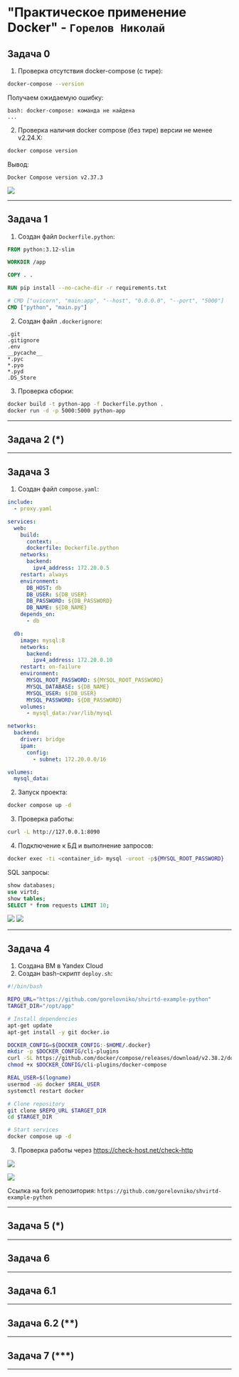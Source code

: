 #  "Практическое применение Docker" - `Горелов Николай`

## Задача 0

1. Проверка отсутствия docker-compose (с тире):
```bash
docker-compose --version
```
Получаем ожидаемую ошибку:
```
bash: docker-compose: команда не найдена
...
```

2. Проверка наличия docker compose (без тире) версии не менее v2.24.X:
```bash
docker compose version
```
Вывод:
```
Docker Compose version v2.37.3
```

![](img/0.1%20and%200.2.png)

---

## Задача 1

1. Создан файл `Dockerfile.python`:
```dockerfile
FROM python:3.12-slim

WORKDIR /app

COPY . .

RUN pip install --no-cache-dir -r requirements.txt

# CMD ["uvicorn", "main:app", "--host", "0.0.0.0", "--port", "5000"]
CMD ["python", "main.py"]
```

2. Создан файл `.dockerignore`:
```
.git
.gitignore
.env
__pycache__
*.pyc
*.pyo
*.pyd
.DS_Store
```

3. Проверка сборки:
```bash
docker build -t python-app -f Dockerfile.python .
docker run -d -p 5000:5000 python-app
```

---

 ## Задача 2 (*)


---

## Задача 3

1. Создан файл `compose.yaml`:
```yaml
include:
  - proxy.yaml

services:
  web:
    build:
      context: .
      dockerfile: Dockerfile.python
    networks:
      backend:
        ipv4_address: 172.20.0.5
    restart: always
    environment:
      DB_HOST: db
      DB_USER: ${DB_USER}
      DB_PASSWORD: ${DB_PASSWORD}
      DB_NAME: ${DB_NAME}
    depends_on:
      - db

  db:
    image: mysql:8
    networks:
      backend:
        ipv4_address: 172.20.0.10
    restart: on-failure
    environment:
      MYSQL_ROOT_PASSWORD: ${MYSQL_ROOT_PASSWORD}
      MYSQL_DATABASE: ${DB_NAME}
      MYSQL_USER: ${DB_USER}
      MYSQL_PASSWORD: ${DB_PASSWORD}
    volumes:
      - mysql_data:/var/lib/mysql

networks:
  backend:
    driver: bridge
    ipam:
      config:
        - subnet: 172.20.0.0/16

volumes:
  mysql_data:
```

2. Запуск проекта:
```bash
docker compose up -d
```

3. Проверка работы:
```bash
curl -L http://127.0.0.1:8090
```

4. Подключение к БД и выполнение запросов:
```bash
docker exec -ti <container_id> mysql -uroot -p${MYSQL_ROOT_PASSWORD}
```
SQL запросы:
```sql
show databases;
use virtd;
show tables;
SELECT * from requests LIMIT 10;
```

![](img/3.1.png)
![](img/3.2.png)

---

## Задача 4

1. Создана ВМ в Yandex Cloud
2. Создан bash-скрипт `deploy.sh`:
```bash
#!/bin/bash

REPO_URL="https://github.com/gorelovniko/shvirtd-example-python"
TARGET_DIR="/opt/app"

# Install dependencies
apt-get update
apt-get install -y git docker.io

DOCKER_CONFIG=${DOCKER_CONFIG:-$HOME/.docker}
mkdir -p $DOCKER_CONFIG/cli-plugins
curl -SL https://github.com/docker/compose/releases/download/v2.38.2/docker-compose-linux-x86_64 -o $DOCKER_CONFIG/cli-plugins/docker-compose
chmod +x $DOCKER_CONFIG/cli-plugins/docker-compose

REAL_USER=$(logname)
usermod -aG docker $REAL_USER
systemctl restart docker

# Clone repository
git clone $REPO_URL $TARGET_DIR
cd $TARGET_DIR

# Start services
docker compose up -d
```

3. Проверка работы через https://check-host.net/check-http

![](img/4.1.png)

![](img/4.2.png)

Ссылка на fork репозитория: `https://github.com/gorelovniko/shvirtd-example-python`

---

## Задача 5 (*)


---

## Задача 6


---

## Задача 6.1


---

## Задача 6.2 (**)


---

## Задача 7 (***)


---
